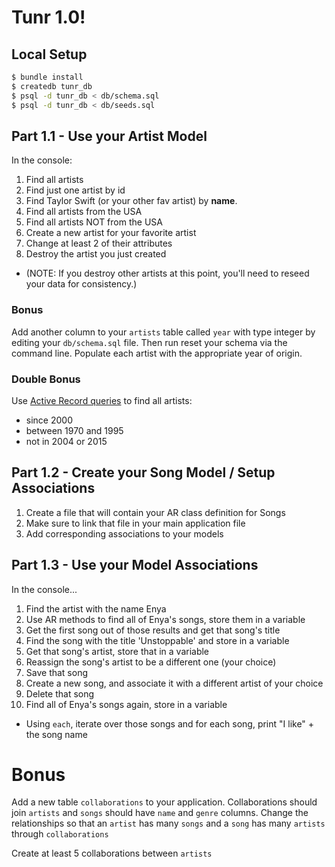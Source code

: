 # Tunr 1.0!

## Local Setup

```bash
$ bundle install
$ createdb tunr_db
$ psql -d tunr_db < db/schema.sql
$ psql -d tunr_db < db/seeds.sql
```

## Part 1.1 - Use your Artist Model

In the console:

1. Find all artists
2. Find just one artist by id
3. Find Taylor Swift (or your other fav artist) by **name**.
4. Find all artists from the USA
5. Find all artists NOT from the USA
6. Create a new artist for your favorite artist
7. Change at least 2 of their attributes
8. Destroy the artist you just created
  - (NOTE: If you destroy other artists at this point, you'll need to reseed your data for consistency.)

### Bonus

Add another column to your `artists` table called `year` with type integer by editing your `db/schema.sql`
file. Then run reset your schema via the command line. Populate each artist with the appropriate year of origin.

### Double Bonus

Use [Active Record queries](http://guides.rubyonrails.org/active_record_querying.html#conditions) to find all artists:
- since 2000
- between 1970 and 1995
- not in 2004 or 2015


## Part 1.2 - Create your Song Model / Setup Associations

1. Create a file that will contain your AR class definition for Songs
2. Make sure to link that file in your main application file
3. Add corresponding associations to your models

## Part 1.3 - Use your Model Associations

In the console...  

1. Find the artist with the name Enya
2. Use AR methods to find all of Enya's songs, store them in a variable
3. Get the first song out of those results and get that song's title
4. Find the song with the title 'Unstoppable' and store in a variable
5. Get that song's artist, store that in a variable
6. Reassign the song's artist to be a different one (your choice)
7. Save that song
8. Create a new song, and associate it with a different artist of your choice
9. Delete that song
10. Find all of Enya's songs again, store in a variable
  - Using `each`, iterate over those songs and for each song, print "I like" + the song name

# Bonus

Add a new table `collaborations` to your application. Collaborations should join `artists` and `songs` should have `name` and `genre` columns. Change the relationships so that an `artist` has many `songs` and a `song` has many `artists` through `collaborations`

Create at least 5 collaborations between `artists`
